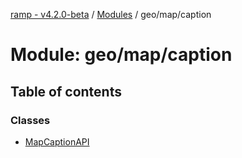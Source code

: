 [ramp - v4.2.0-beta](../README.md) / [Modules](../modules.md) / geo/map/caption

# Module: geo/map/caption

## Table of contents

### Classes

- [MapCaptionAPI](../classes/geo_map_caption.MapCaptionAPI.md)

